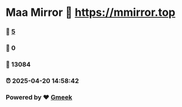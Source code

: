 # Maa Mirror :link: https://mmirror.top 
### :page_facing_up: [5](https://mmirror.top/tag.html) 
### :speech_balloon: 0 
### :hibiscus: 13084 
### :alarm_clock: 2025-04-20 14:58:42 
### Powered by :heart: [Gmeek](https://github.com/Meekdai/Gmeek)
